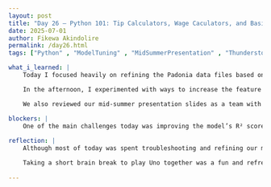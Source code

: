 ```yaml
---
layout: post
title: "Day 26 – Python 101: Tip Calculators, Wage Caculators, and Basics"
date: 2025-07-01
author: Fikewa Akindolire
permalink: /day26.html
tags: ["Python" , "ModelTuning" , "MidSummerPresentation" , "ThunderstormWarning" , "TeamWork" , "FeatureEngineering" , "Machine Learning"]

what_i_learned: |
    Today I focused heavily on refining the Padonia data files based on corrections and suggestions provided by one of our graduate mentors. These adjustments were aimed at improving the accuracy and reliability of our model. I spent most of the day implementing those changes and trying to boost the R² score, a critical metric for evaluating the model’s performance.

    In the afternoon, I experimented with ways to increase the feature importance of Aerosol Optical Depth (AOD) in our model. The goal was to explore whether AOD alone could serve as a reliable predictor of PM2.5 levels. This task required a deeper understanding of how feature importance is calculated and how to interpret those values in relation to our target variable.

    We also reviewed our mid-summer presentation slides as a team with faculty members, incorporating feedback and making final adjustments.

blockers: |
    One of the main challenges today was improving the model’s R² score, even after applying the suggested corrections. Despite efforts to fine-tune the Padonia dataset and experiment with increasing the feature importance of AOD, the results were still not as strong as expected. Data quality issues and gaps in the dataset also made it difficult to draw consistent conclusions. Additionally, time constraints limited the ability to test alternative approaches. Finally, the unexpected thunderstorm and weather alert created some disruption, though we adapted by staying to continue our slide review as a team.
  
reflection: |
    Although most of today was spent troubleshooting and refining our models, I found it rewarding to see how small adjustments can impact performance metrics like R² and feature importance. It reminded me how sensitive machine learning models are to fine-tuning and how iterative the data science process really is.

    Taking a short brain break to play Uno together was a fun and refreshing reset, especially before we got hit with a heavy thunderstorm. Even though Dr. Mack gave us the option to leave early due to the weather alert, we stayed behind to go over our presentation. I think that shows how committed we are to delivering something we’re proud of. Despite the chaos outside, today felt productive and collaborative inside.
  
---
```

